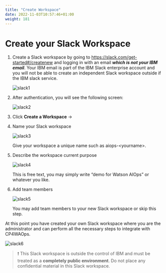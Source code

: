 ```yaml
---
title: "Create Workspace"
date: 2022-11-03T10:57:46+01:00
weight: 181
---
```




# Create your Slack Workspace

1. Create a Slack workspace by going to https://slack.com/get-started#/createnew and logging in with an email <i>**which is not your IBM email**</i>. Your IBM email is part of the IBM Slack enterprise account and you will not be able to create an independent Slack workspace outside if the IBM slack service. 

    ![slack1](/cp4waiops-training/pics/slack/slack1.png)

2. After authentication, you will see the following screen:

   ![slack2](/cp4waiops-training/pics/slack/slack2.png)

 
3. Click **Create a Workspace** ->

4. Name your Slack workspace

   ![slack3](/cp4waiops-training/pics/slack/slack3.png)

    Give your workspace a unique name such as aiops-\<yourname\>.

5. Describe the workspace current purpose

   ![slack4](/cp4waiops-training/pics/slack/slack4.png)

    This is free text, you may simply write “demo for Watson AIOps” or whatever you like.

6. Add team members

   ![slack5](/cp4waiops-training/pics/slack/slack5.png)

    You may add team members to your new Slack workspace or skip this step.


At this point you have created your own Slack workspace where you are the administrator and can perform all the necessary steps to integrate with CP4WAOps.

![slack6](/cp4waiops-training/pics/slack/slack6.png)

> ❗ This Slack workspace is outside the control of IBM and must be treated as a **completely public environment**. Do not place any confidential material in this Slack workspace.
